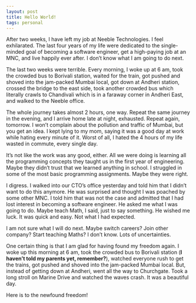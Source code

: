 ```yaml
---
layout: post
title: Hello World!
tags: personal
---
```


After two weeks, I have left my job at Neeble Technologies. I feel exhilarated. The last four years of my life were dedicated to the single-minded goal of becoming a software engineer, get a high-paying job at an MNC, and live happily ever after. I don’t know what I am going to do next. 

The last two weeks were terrible. Every morning, I woke up at 6 am, took the crowded bus to Borivali station, waited for the train, got pushed and shoved into the jam-packed Mumbai local, got down at Andheri station, crossed the bridge to the east side, took another crowded bus which literally crawls to Chandivali which is in a faraway corner in Andheri East, and walked to the Neeble office.

The whole journey takes almost 2 hours, one way. Repeat the same journey in the evening, and I arrive home late at night, exhausted. Repeat again, tomorrow. I won’t complain about the pollution and traffic of Mumbai, but you get an idea. I kept lying to my mom, saying it was a good day at work while hating every minute of it. Worst of all, I hated the 4 hours of my life wasted in commute, every single day.

It’s not like the work was any good, either. All we were doing is learning all the programming concepts they taught us in the first year of engineering. Maybe they didn’t trust that we learned anything in school. I struggled in some of the most basic programming assignments. Maybe they were right.

I digress. I walked into our CTO’s office yesterday and told him that I didn’t want to do this anymore. He was surprised and thought I was poached by some other MNC. I told him that was not the case and admitted that I had lost interest in becoming a software engineer. He asked me what I was going to do. Maybe teach Math, I said, just to say something. He wished me luck. It was quick and easy. Not what I had expected.

I am not sure what I will do next. Maybe switch careers? Join other company? Start teaching Maths? I don’t know. Lots of uncertainties.

One certain thing is that I am glad for having found my freedom again. I woke up this morning at 6 am, took the crowded bus to Borivali station (**I haven’t told my parents yet, remember?**), watched everyone rush to get the trains, got pushed and shoved into the jam-packed Mumbai local. But, instead of getting down at Andheri, went all the way to Churchgate. Took a long stroll on Marine Drive and watched the waves crash. It was a beautiful day.


Here is to the newfound freedom!
